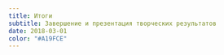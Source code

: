 ```yaml
---
title: Итоги
subtitle: Завершение и презентация творческих результатов
date: 2018-03-01
color: "#A19FCE"
---
```

